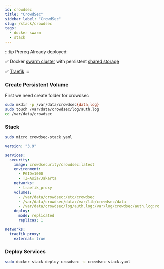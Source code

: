 ```yaml
---
id: crowdsec
title: "CrowdSec"
sidebar_label: "CrowdSec"
slug: /stack/crowdsec
tags:
  - docker swarm
  - stack
---
```


:::tip Prereq
Already deployed:

✅ Docker [swarm cluster](../../swarm-mode.md) with persistent [shared storage](../../shared-storage.md)

✅ [Traefik](../traefik/traefik-stack.md)
:::

### Create Persistent Volume
First we need create folder for crowdsec

```bash
sudo mkdir -p /var/data/crowdsec{data,log}
sudo touch /var/data/crowdsec/log/auth.log
cd /var/data/crowdsec
```

### Stack

```bash
sudo micro crowdsec-stack.yaml
```

```yaml
version: "3.9"

services:
  security:
    image: crowdsecurity/crowdsec:latest
    environment:
      - PGID=1000
      - TZ=Asia/Jakarta
    networks:
      - traefik_proxy
    volumes:
      - /var/data/crowdsec:/etc/crowdsec
      - /var/data/crowdsec/data:/var/lib/crowdsec/data
      - /var/data/crowdsec/log/auth.log:/var/log/crowdsec/auth.log:ro
    deploy:
      mode: replicated
      replicas: 1

networks:
  traefik_proxy:
    external: true
```
### Deploy Services

```bash
sudo docker stack deploy crowdsec -c crowdsec-stack.yaml
```